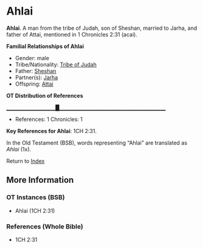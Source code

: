 # Ahlai
**Ahlai**. 
A man from the tribe of Judah, son of Sheshan, married to Jarha, and father of Attai, mentioned in 1 Chronicles 2:31 (acai). 




**Familial Relationships of Ahlai**


* Gender: male
* Tribe/Nationality: [Tribe of Judah](../../../groups/md/acai/Judah.md)
* Father: [Sheshan](Sheshan.md)
* Partner(s): [Jarha](Jarha.md)
* Offspring: [Attai](Attai.md)


**OT Distribution of References**

▁▁▁▁▁▁▁▁▁▁▁▁█▁▁▁▁▁▁▁▁▁▁▁▁▁▁▁▁▁▁▁▁▁▁▁▁▁▁
* References: 1 Chronicles: 1



**Key References for Ahlai**: 
1CH 2:31. 


In the Old Testament (BSB), words representing “Ahlai” are translated as 
*Ahlai* (1x). 




Return to [Index](00-Index.md)

## More Information

### OT Instances (BSB)

* Ahlai (1CH 2:31)



### References (Whole Bible)

* 1CH 2:31



